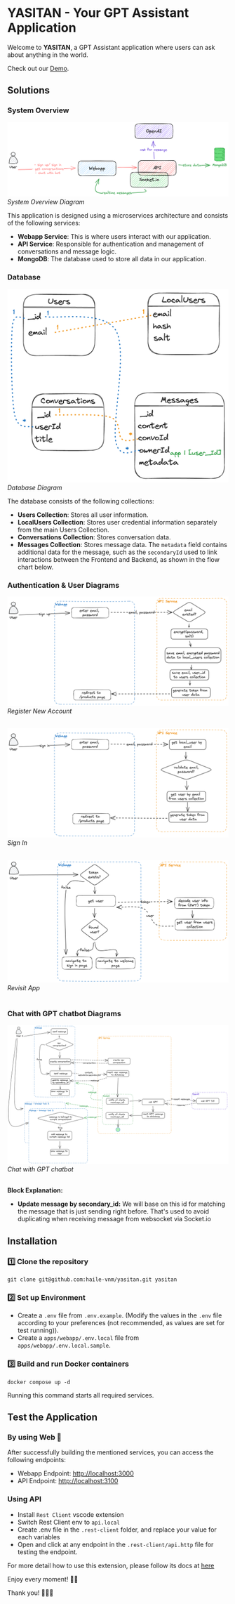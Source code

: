 # YASITAN - Your GPT Assistant Application

Welcome to **YASITAN**, a GPT Assistant application where users can ask about anything in the world.

Check out our [Demo](https://youtu.be/IlPzuUBEqHs).

## Solutions
### System Overview

![Overview Diagram](assets/diagrams/overview.png)
*System Overview Diagram*

This application is designed using a microservices architecture and consists of the following services:

- **Webapp Service**: This is where users interact with our application.
- **API Service**: Responsible for authentication and management of conversations and message logic.
- **MongoDB**: The database used to store all data in our application.

### Database

![Database Diagram](assets/diagrams/database.png)
*Database Diagram*

The database consists of the following collections:

- **Users Collection**: Stores all user information.
- **LocalUsers Collection**: Stores user credential information separately from the main Users Collection.
- **Conversations Collection**: Stores conversation data.
- **Messages Collection**: Stores message data. The `metadata` field contains additional data for the message, such as the `secondaryId` used to link interactions between the Frontend and Backend, as shown in the flow chart below.

### Authentication & User Diagrams

![Register New Account](assets/diagrams/features/sign-up.png)
*Register New Account*
<br>
<br>

![Sign In](assets/diagrams/features/sign-in.png)
*Sign In*
<br>
<br>

![Revisit App](assets/diagrams/features/revisit-app.png)
*Revisit App*
<br>
<br>

### Chat with GPT chatbot Diagrams

![Chat with GPT chatbot](assets/diagrams/features/chat.png)
*Chat with GPT chatbot*
<br>
<br>

**Block Explanation:**
- **Update message by secondary_id:** We will base on this id for matching the message that is just sending right before. That's used to avoid duplicating when receiving message from websocket via Socket.io

## Installation

### 1️⃣ Clone the repository

```shell
git clone git@github.com:haile-vnm/yasitan.git yasitan
```

### 2️⃣ Set up Environment

- Create a `.env` file from `.env.example`. (Modify the values in the `.env` file according to your preferences (not recommended, as values are set for test running)).
- Create a `apps/webapp/.env.local` file from `apps/webapp/.env.local.sample`.

### 3️⃣ Build and run Docker containers

```shell
docker compose up -d
```

Running this command starts all required services.

## Test the Application
### By using Web 🚀

After successfully building the mentioned services, you can access the following endpoints:

- Webapp Endpoint: [http://localhost:3000](http://localhost:3000)
- API Endpoint: [http://localhost:3100](http://localhost:3100)

### Using API
- Install `Rest Client` vscode extension
- Switch Rest Client env to `api.local`
- Create .env file in the `.rest-client` folder, and replace your value for each variables
- Open and click at any endpoint in the `.rest-client/api.http` file for testing the endpoint.

For more detail how to use this extension, please follow its docs at [here](https://github.com/Huachao/vscode-restclient)

Enjoy every moment! 💃🕺

Thank you! 🥳🥳🥳
